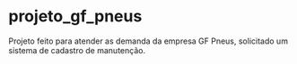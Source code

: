 # projeto_gf_pneus
Projeto feito para atender as demanda da empresa GF Pneus, solicitado um sistema de cadastro de manutenção.

